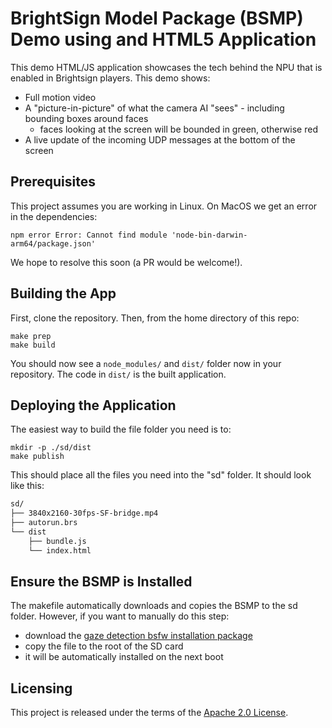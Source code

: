 # BrightSign Model Package (BSMP) Demo using and HTML5 Application

This demo HTML/JS application showcases the tech behind the NPU that is enabled in Brightsign players.  This demo shows:

- Full motion video
- A "picture-in-picture" of what the camera AI "sees" - including bounding boxes around faces
  - faces looking at the screen will be bounded in green, otherwise red
- A live update of the incoming UDP messages at the bottom of the screen


## Prerequisites

This project assumes you are working in Linux.  On MacOS we get an error in the dependencies:

```
npm error Error: Cannot find module 'node-bin-darwin-arm64/package.json'
```

We hope to resolve this soon (a PR would be welcome!).

## Building the App

First, clone the repository. Then, from the home directory of this repo:

```
make prep
make build
```

You should now see a `node_modules/` and `dist/` folder now in your repository. The code in `dist/` is the built application.

## Deploying the Application

The easiest way to build the file folder you need is to:

```
mkdir -p ./sd/dist
make publish
```

This should place all the files you need into the "sd" folder.  It should look like this:

```sh
sd/
├── 3840x2160-30fps-SF-bridge.mp4
├── autorun.brs
└── dist
    ├── bundle.js
    └── index.html
```

## Ensure the BSMP is Installed

The makefile automatically downloads and copies the BSMP to the sd folder.  However, if you want to manually do this step:

* download the [gaze detection bsfw installation package](https://firmware.bsn.cloud/cobra-standalone-npu_gaze-0.1.3-alpha.bsfw)
* copy the file to the root of the SD card 
* it will be automatically installed on the next boot

## Licensing

This project is released under the terms of the [Apache 2.0 License](./LICENSE.txt).  
